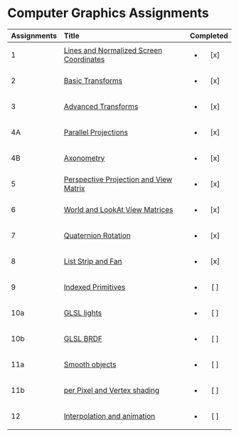 # Computer Graphics Assignments

|Assignments|Title|Completed|
|:-|:-|:-:|
|1|[Lines and Normalized Screen Coordinates][1]|<ul><li>[x] </li></ul>|
|2|[Basic Transforms][2]|<ul><li>[x] </li></ul>|
|3|[Advanced Transforms][3]|<ul><li>[x] </li></ul>|
|4A|[Parallel Projections][4a]|<ul><li>[x] </li></ul>|
|4B|[Axonometry][4b]|<ul><li>[x] </li></ul>|
|5|[Perspective Projection and View Matrix][5]|<ul><li>[x] </li></ul>|
|6|[World and LookAt View Matrices][6]|<ul><li>[x] </li></ul>|
|7|[Quaternion Rotation][7]|<ul><li>[x] </li></ul>|
|8|[List Strip and Fan][8]|<ul><li>[x] </li></ul>|
|9|[Indexed Primitives][9]|<ul><li>[ ] </li></ul>|
|10a|[GLSL lights][10a]|<ul><li>[ ] </li></ul>|
|10b|[GLSL BRDF][10b]|<ul><li>[ ] </li></ul>|
|11a|[Smooth objects][11a]|<ul><li>[ ] </li></ul>|
|11b|[per Pixel and Vertex shading][11b]|<ul><li>[ ] </li></ul>|
|12|[Interpolation and animation][12]|<ul><li>[ ] </li></ul>|

[1]:https://github.com/MattRighetti/computer-graphics/tree/master/A1%20-%20%20Lines%20and%20Normalized%20Screen%20Coordinates
[2]:https://github.com/MattRighetti/computer-graphics/tree/master/A2%20-%20Basic%20Transforms
[3]:https://github.com/MattRighetti/computer-graphics/tree/master/A3%20-%20Advanced%20Transforms
[4a]:https://github.com/MattRighetti/computer-graphics/tree/master/A4a%20-%20Parallel%20Projections
[4b]:https://github.com/MattRighetti/computer-graphics/tree/master/A4b%20-%20Axonometry
[5]:https://github.com/MattRighetti/computer-graphics/tree/master/A5%20-%20Perspective%20Projection%20and%20View%20Matrix
[6]:https://github.com/MattRighetti/computer-graphics/tree/master/A6%20-%20World%20and%20LookAt%20View%20Matrices
[7]:https://github.com/MattRighetti/computer-graphics/tree/master/A7%20-%20Quaternion%20Rotation
[8]:https://github.com/MattRighetti/computer-graphics/tree/master/A8%20-%20List%20Strip%20and%20Fan
[9]:https://github.com/MattRighetti/computer-graphics/tree/master/A9%20-%20Indexed%20Primitives
[10a]:https://github.com/MattRighetti/computer-graphics/tree/master/A10a%20-%20GLSL%20lights
[10b]:https://github.com/MattRighetti/computer-graphics/tree/master/A10b%20-%20GLSL%20BRDF
[11a]:https://github.com/MattRighetti/computer-graphics/tree/master/A11a%20-%20Smooth%20objects
[11b]:https://github.com/MattRighetti/computer-graphics/tree/master/A11b%20-%20per%20Pixel%20and%20Vertex%20shading
[12]:https://github.com/MattRighetti/computer-graphics/tree/master/A12%20-%20Interpolation%20and%20animation
